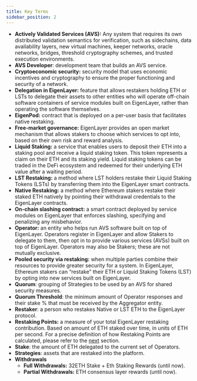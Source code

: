 ```yaml
---
title: Key Terms
sidebar_position: 2
---
```




- **Actively Validated Services (AVS):** Any system that requires its own distributed validation semantics for verification, such as sidechains, data availability layers, new virtual machines, keeper networks, oracle networks, bridges, threshold cryptography schemes, and trusted execution environments.
- **AVS Developer**: development team that builds an AVS service.
- **Cryptoeconomic security:** security model that uses economic incentives and cryptography to ensure the proper functioning and security of a network.
- **Delegation in EigenLayer:** feature that allows restakers holding ETH or LSTs to delegate their assets to other entities who will operate off-chain software containers of service modules built on EigenLayer, rather than operating the software themselves.
- **EigenPod:** contract that is deployed on a per-user basis that facilitates native restaking.
- **Free-market governance:** EigenLayer provides an open market mechanism that allows stakers to choose which services to opt into, based on their own risk and reward analysis.
- **Liquid Staking:** a service that enables users to deposit their ETH into a staking pool and receive a liquid staking token. This token represents a claim on their ETH and its staking yield. Liquid staking tokens can be traded in the DeFi ecosystem and redeemed for their underlying ETH value after a waiting period.
- **LST Restaking:** a method where LST holders restake their Liquid Staking Tokens (LSTs) by transferring them into the EigenLayer smart contracts.
- **Native Restaking:** a method where Ethereum stakers restake their staked ETH natively by pointing their withdrawal credentials to the EigenLayer contracts.
- **On-chain slashing contract:** a smart contract deployed by service modules on EigenLayer that enforces slashing, specifying and penalizing any misbehavior.
- **Operator:** an entity who helps run AVS software built on top of EigenLayer. Operators register in EigenLayer and allow Stakers to delegate to them, then opt in to provide various services (AVSs) built on top of EigenLayer. Operators may also be Stakers; these are not mutually exclusive.
- **Pooled security via restaking:** when multiple parties combine their resources to provide greater security for a system. In EigenLayer, Ethereum stakers can “restake” their ETH or Liquid Staking Tokens (LST) by opting into new services built on EigenLayer.
- **Quorum**: grouping of Strategies to be used by an AVS for shared security measures.
- **Quorum Threshold**: the minimum amount of Operator responses and their stake % that must be received by the Aggregator entity.
- **Restaker**: a person who restakes Native or LST ETH to the EigenLayer protocol.
- **Restaking Points:** a measure of your total EigenLayer restaking contribution. Based on amount of ETH staked over time, in units of ETH per second. For a precise definition of how Restaking Points are calculated, please refer to the [next](../restaking-guides/0-restaking-user-guide/restaked-points.md) section.
- **Stake**: the amount of ETH delegated to the current set of Operators.
- **Strategies**: assets that are restaked into the platform.
- **Withdrawals**
  - **Full Withdrawals:** 32ETH Stake + Eth Staking Rewards (until now).
  - **Partial Withdrawals:** ETH consensus layer rewards (until now).
